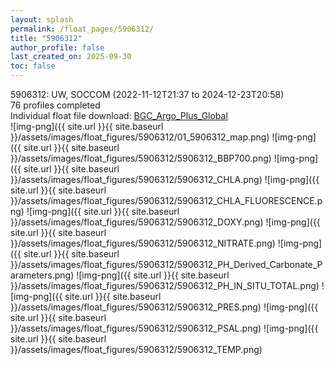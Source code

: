 ```yaml
---
layout: splash
permalink: /float_pages/5906312/
title: "5906312"
author_profile: false
last_created_on: 2025-09-30
toc: false
---
```

 
5906312: UW, SOCCOM (2022-11-12T21:37 to 2024-12-23T20:58)\
76 profiles completed\
Individual float file download: [BGC_Argo_Plus_Global](https://ftp.soest.hawaii.edu/bgc_argo_plus/Individual_Floats/outliers_removed/5906312_Sprof_processed.nc)\
![img-png]({{ site.url }}{{ site.baseurl }}/assets/images/float_figures/5906312/01_5906312_map.png)
![img-png]({{ site.url }}{{ site.baseurl }}/assets/images/float_figures/5906312/5906312_BBP700.png)
![img-png]({{ site.url }}{{ site.baseurl }}/assets/images/float_figures/5906312/5906312_CHLA.png)
![img-png]({{ site.url }}{{ site.baseurl }}/assets/images/float_figures/5906312/5906312_CHLA_FLUORESCENCE.png)
![img-png]({{ site.url }}{{ site.baseurl }}/assets/images/float_figures/5906312/5906312_DOXY.png)
![img-png]({{ site.url }}{{ site.baseurl }}/assets/images/float_figures/5906312/5906312_NITRATE.png)
![img-png]({{ site.url }}{{ site.baseurl }}/assets/images/float_figures/5906312/5906312_PH_Derived_Carbonate_Parameters.png)
![img-png]({{ site.url }}{{ site.baseurl }}/assets/images/float_figures/5906312/5906312_PH_IN_SITU_TOTAL.png)
![img-png]({{ site.url }}{{ site.baseurl }}/assets/images/float_figures/5906312/5906312_PRES.png)
![img-png]({{ site.url }}{{ site.baseurl }}/assets/images/float_figures/5906312/5906312_PSAL.png)
![img-png]({{ site.url }}{{ site.baseurl }}/assets/images/float_figures/5906312/5906312_TEMP.png)
